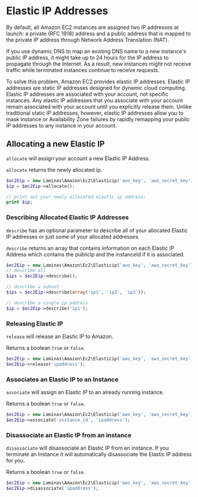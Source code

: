 # Elastic IP Addresses

By default, all Amazon EC2 instances are assigned two IP addresses at
launch: a private (RFC 1918) address and a public address that is mapped
to the private IP address through Network Address Translation (NAT).

If you use dynamic DNS to map an existing DNS name to a new instance's
public IP address, it might take up to 24 hours for the IP address to
propagate through the Internet. As a result, new instances might not
receive traffic while terminated instances continue to receive requests.

To solve this problem, Amazon EC2 provides elastic IP addresses. Elastic
IP addresses are static IP addresses designed for dynamic cloud
computing. Elastic IP addresses are associated with your account, not
specific instances. Any elastic IP addresses that you associate with
your account remain associated with your account until you explicitly
release them. Unlike traditional static IP addresses, however, elastic
IP addresses allow you to mask instance or Availability Zone failures by
rapidly remapping your public IP addresses to any instance in your
account.

## Allocating a new Elastic IP

`allocate` will assign your account a new Elastic IP Address.

`allocate` returns the newly allocated ip.

```php
$ec2Eip = new Laminas\Amazon\Ec2\Elasticip('aws_key', 'aws_secret_key');
$ip = $ec2Eip->allocate();

// print out your newly allocated elastic ip address;
print $ip;
```

### Describing Allocated Elastic IP Addresses

`describe` has an optional parameter to describe all of your allocated
Elastic IP addresses or just some of your allocated addresses.

`describe` returns an array that contains information on each Elastic IP
Address which contains the publicIp and the instanceId if it is
associated.

```php
$ec2Eip = new Laminas\Amazon\Ec2\Elasticip('aws_key', 'aws_secret_key');
// describe all
$ips = $ec2Eip->describe();

// describe a subset
$ips = $ec2Eip->describe(array('ip1', 'ip2', 'ip3'));

// describe a single ip address
$ip = $ec2Eip->describe('ip1');
```

### Releasing Elastic IP

`release` will release an Elastic IP to Amazon.

Returns a boolean `true` or `false`.

```php
$ec2Eip = new Laminas\Amazon\Ec2\Elasticip('aws_key', 'aws_secret_key');
$ec2Eip->release('ipaddress');
```

### Associates an Elastic IP to an Instance

`associate` will assign an Elastic IP to an already running instance.

Returns a boolean `true` or `false`.

```php
$ec2Eip = new Laminas\Amazon\Ec2\Elasticip('aws_key', 'aws_secret_key');
$ec2Eip->associate('instance_id', 'ipaddress');
```

### Disassociate an Elastic IP from an instance

`disassociate` will disassociate an Elastic IP from an instance. If you
terminate an Instance it will automatically disassociate the Elastic IP
address for you.

Returns a boolean `true` or `false`.

```php
$ec2Eip = new Laminas\Amazon\Ec2\Elasticip('aws_key', 'aws_secret_key');
$ec2Eip->disassociate('ipaddress');
```
